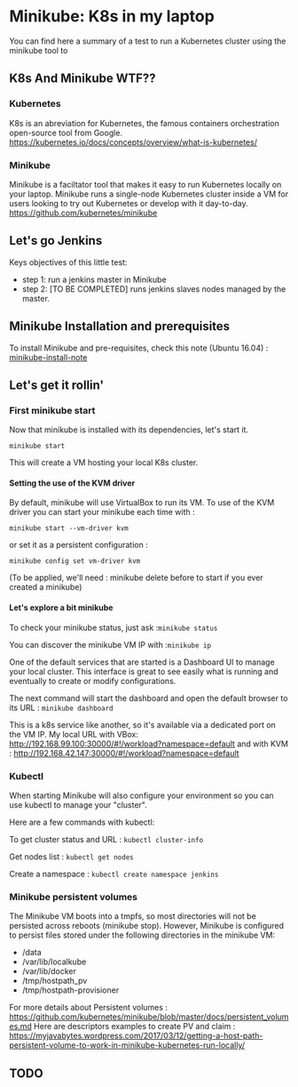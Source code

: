 
# Minikube: K8s in my laptop

You can find here a summary of a test to run a Kubernetes cluster using the minikube tool to

## K8s And Minikube WTF??

### Kubernetes
K8s is an abreviation for Kubernetes, the famous containers orchestration open-source tool from Google.
https://kubernetes.io/docs/concepts/overview/what-is-kubernetes/

### Minikube
Minikube is a faciltator tool that makes it easy to run Kubernetes locally on your laptop. Minikube runs a single-node Kubernetes cluster inside a VM for users looking to try out Kubernetes or develop with it day-to-day.
https://github.com/kubernetes/minikube

## Let's go Jenkins
Keys objectives of this little test:
 * step 1: run a jenkins master in Minikube
 * step 2: [TO BE COMPLETED] runs jenkins slaves nodes managed by the master.

## Minikube Installation and prerequisites

To install Minikube and pre-requisites, check this note (Ubuntu 16.04) :
[minikube-install-note](./minikube-install-note.md)

## Let's get it rollin'

### First minikube start

Now that minikube is installed with its dependencies, let's start it.
```
minikube start
```
This will create a VM hosting your local K8s cluster.

#### Setting the use of the KVM driver
By default, minikube will use VirtualBox to run its VM. To use of the KVM driver you can start your minikube each time with :
```
minikube start --vm-driver kvm
```
or set it as a persistent configuration :
```
minikube config set vm-driver kvm
```
(To be applied, we'll need : minikube delete before to start if you ever created a minikube)

#### Let's explore a bit minikube

To check your minikube status, just ask :```minikube status```

You can discover the minikube VM IP with :```minikube ip```

One of the default services that are started is a Dashboard UI to manage your local cluster.
This interface is great to see easily what is running and eventually to create or modify configurations.

The next command will start the dashboard and open the default browser to its URL : ```minikube dashboard```

This is a k8s service like another, so it's available via a dedicated port on the VM IP.
  My local URL with VBox: http://192.168.99.100:30000/#!/workload?namespace=default
  and with KVM : http://192.168.42.147:30000/#!/workload?namespace=default

### Kubectl
When starting Minikube will also configure your environment so you can use kubectl to manage your "cluster".

Here are a few commands with kubectl:

To get cluster status and URL : ```kubectl cluster-info```

Get nodes list : ```kubectl get nodes```

Create a namespace : ```kubectl create namespace jenkins```

### Minikube persistent volumes

The Minikube VM boots into a tmpfs, so most directories will not be persisted across reboots (minikube stop). However, Minikube is configured to persist files stored under the following directories in the minikube VM:
 * /data
 * /var/lib/localkube
 * /var/lib/docker
 * /tmp/hostpath_pv
 * /tmp/hostpath-provisioner

For more details about Persistent volumes : https://github.com/kubernetes/minikube/blob/master/docs/persistent_volumes.md
Here are descriptors examples to create PV and claim : https://myjavabytes.wordpress.com/2017/03/12/getting-a-host-path-persistent-volume-to-work-in-minikube-kubernetes-run-locally/




## TODO
